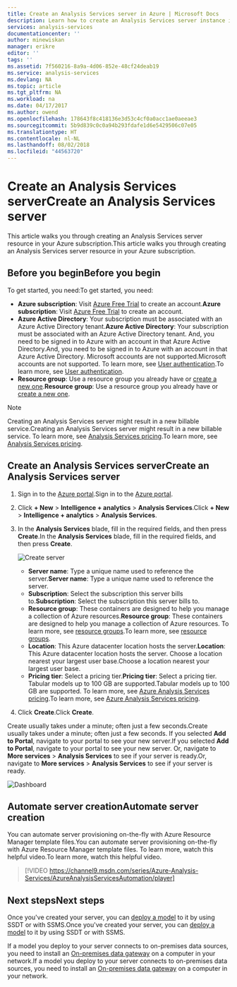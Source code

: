 ```yaml
---
title: Create an Analysis Services server in Azure | Microsoft Docs
description: Learn how to create an Analysis Services server instance in Azure.
services: analysis-services
documentationcenter: ''
author: minewiskan
manager: erikre
editor: ''
tags: ''
ms.assetid: 7f560216-8a9a-4d06-852e-48cf24deab19
ms.service: analysis-services
ms.devlang: NA
ms.topic: article
ms.tgt_pltfrm: NA
ms.workload: na
ms.date: 04/17/2017
ms.author: owend
ms.openlocfilehash: 178643f8c418136e3d53c4cf0a0acc1ae0aeeae3
ms.sourcegitcommit: 5b9d839c0c0a94b293fdafe1d6e5429506c07e05
ms.translationtype: HT
ms.contentlocale: nl-NL
ms.lasthandoff: 08/02/2018
ms.locfileid: "44563720"
---
```

# <a name="create-an-analysis-services-server"></a><span data-ttu-id="f972f-103">Create an Analysis Services server</span><span class="sxs-lookup"><span data-stu-id="f972f-103">Create an Analysis Services server</span></span>
<span data-ttu-id="f972f-104">This article walks you through creating an Analysis Services server resource in your Azure subscription.</span><span class="sxs-lookup"><span data-stu-id="f972f-104">This article walks you through creating an Analysis Services server resource in your Azure subscription.</span></span>

## <a name="before-you-begin"></a><span data-ttu-id="f972f-105">Before you begin</span><span class="sxs-lookup"><span data-stu-id="f972f-105">Before you begin</span></span>
<span data-ttu-id="f972f-106">To get started, you need:</span><span class="sxs-lookup"><span data-stu-id="f972f-106">To get started, you need:</span></span>

* <span data-ttu-id="f972f-107">**Azure subscription**: Visit [Azure Free Trial](https://azure.microsoft.com/offers/ms-azr-0044p/) to create an account.</span><span class="sxs-lookup"><span data-stu-id="f972f-107">**Azure subscription**: Visit [Azure Free Trial](https://azure.microsoft.com/offers/ms-azr-0044p/) to create an account.</span></span>
* <span data-ttu-id="f972f-108">**Azure Active Directory**: Your subscription must be associated with an Azure Active Directory tenant.</span><span class="sxs-lookup"><span data-stu-id="f972f-108">**Azure Active Directory**: Your subscription must be associated with an Azure Active Directory tenant.</span></span> <span data-ttu-id="f972f-109">And, you need to be signed in to Azure with an account in that Azure Active Directory.</span><span class="sxs-lookup"><span data-stu-id="f972f-109">And, you need to be signed in to Azure with an account in that Azure Active Directory.</span></span> <span data-ttu-id="f972f-110">Microsoft accounts are not supported.</span><span class="sxs-lookup"><span data-stu-id="f972f-110">Microsoft accounts are not supported.</span></span> <span data-ttu-id="f972f-111">To learn more, see [User authentication](analysis-services-overview.md#secure).</span><span class="sxs-lookup"><span data-stu-id="f972f-111">To learn more, see [User authentication](analysis-services-overview.md#secure).</span></span>
* <span data-ttu-id="f972f-112">**Resource group**: Use a resource group you already have or [create a new one](../azure-resource-manager/resource-group-overview.md).</span><span class="sxs-lookup"><span data-stu-id="f972f-112">**Resource group**: Use a resource group you already have or [create a new one](../azure-resource-manager/resource-group-overview.md).</span></span>

> [!NOTE]
> <span data-ttu-id="f972f-113">Creating an Analysis Services server might result in a new billable service.</span><span class="sxs-lookup"><span data-stu-id="f972f-113">Creating an Analysis Services server might result in a new billable service.</span></span> <span data-ttu-id="f972f-114">To learn more, see [Analysis Services pricing](https://azure.microsoft.com/pricing/details/analysis-services/).</span><span class="sxs-lookup"><span data-stu-id="f972f-114">To learn more, see [Analysis Services pricing](https://azure.microsoft.com/pricing/details/analysis-services/).</span></span>
> 
> 

## <a name="create-an-analysis-services-server"></a><span data-ttu-id="f972f-115">Create an Analysis Services server</span><span class="sxs-lookup"><span data-stu-id="f972f-115">Create an Analysis Services server</span></span>
1. <span data-ttu-id="f972f-116">Sign in to the [Azure portal](https://portal.azure.com).</span><span class="sxs-lookup"><span data-stu-id="f972f-116">Sign in to the [Azure portal](https://portal.azure.com).</span></span>
2. <span data-ttu-id="f972f-117">Click **+ New** > **Intelligence + analytics** > **Analysis Services**.</span><span class="sxs-lookup"><span data-stu-id="f972f-117">Click **+ New** > **Intelligence + analytics** > **Analysis Services**.</span></span>
3. <span data-ttu-id="f972f-118">In the **Analysis Services** blade, fill in the required fields, and then press **Create**.</span><span class="sxs-lookup"><span data-stu-id="f972f-118">In the **Analysis Services** blade, fill in the required fields, and then press **Create**.</span></span>
   
    ![Create server](https://docstestmedia1.blob.core.windows.net/azure-media/articles/analysis-services/media/analysis-services-create-server/aas-create-server-blade.png)
   
   * <span data-ttu-id="f972f-120">**Server name**: Type a unique name used to reference the server.</span><span class="sxs-lookup"><span data-stu-id="f972f-120">**Server name**: Type a unique name used to reference the server.</span></span>
   * <span data-ttu-id="f972f-121">**Subscription**: Select the subscription this server bills to.</span><span class="sxs-lookup"><span data-stu-id="f972f-121">**Subscription**: Select the subscription this server bills to.</span></span>
   * <span data-ttu-id="f972f-122">**Resource group**: These containers are designed to help you manage a collection of Azure resources.</span><span class="sxs-lookup"><span data-stu-id="f972f-122">**Resource group**: These containers are designed to help you manage a collection of Azure resources.</span></span> <span data-ttu-id="f972f-123">To learn more, see [resource groups](../azure-resource-manager/resource-group-overview.md).</span><span class="sxs-lookup"><span data-stu-id="f972f-123">To learn more, see [resource groups](../azure-resource-manager/resource-group-overview.md).</span></span>
   * <span data-ttu-id="f972f-124">**Location**: This Azure datacenter location hosts the server.</span><span class="sxs-lookup"><span data-stu-id="f972f-124">**Location**: This Azure datacenter location hosts the server.</span></span> <span data-ttu-id="f972f-125">Choose a location nearest your largest user base.</span><span class="sxs-lookup"><span data-stu-id="f972f-125">Choose a location nearest your largest user base.</span></span>
   * <span data-ttu-id="f972f-126">**Pricing tier**: Select a pricing tier.</span><span class="sxs-lookup"><span data-stu-id="f972f-126">**Pricing tier**: Select a pricing tier.</span></span> <span data-ttu-id="f972f-127">Tabular models up to 100 GB are supported.</span><span class="sxs-lookup"><span data-stu-id="f972f-127">Tabular models up to 100 GB are supported.</span></span> <span data-ttu-id="f972f-128">To learn more, see [Azure Analysis Services pricing](https://azure.microsoft.com/pricing/details/analysis-services/).</span><span class="sxs-lookup"><span data-stu-id="f972f-128">To learn more, see [Azure Analysis Services pricing](https://azure.microsoft.com/pricing/details/analysis-services/).</span></span>
4. <span data-ttu-id="f972f-129">Click **Create**.</span><span class="sxs-lookup"><span data-stu-id="f972f-129">Click **Create**.</span></span>

<span data-ttu-id="f972f-130">Create usually takes under a minute; often just a few seconds.</span><span class="sxs-lookup"><span data-stu-id="f972f-130">Create usually takes under a minute; often just a few seconds.</span></span> <span data-ttu-id="f972f-131">If you selected **Add to Portal**, navigate to your portal to see your new server.</span><span class="sxs-lookup"><span data-stu-id="f972f-131">If you selected **Add to Portal**, navigate to your portal to see your new server.</span></span> <span data-ttu-id="f972f-132">Or, navigate to **More services** > **Analysis Services** to see if your server is ready.</span><span class="sxs-lookup"><span data-stu-id="f972f-132">Or, navigate to **More services** > **Analysis Services** to see if your server is ready.</span></span>

 ![Dashboard](https://docstestmedia1.blob.core.windows.net/azure-media/articles/analysis-services/media/analysis-services-create-server/aas-create-server-dashboard.png)

## <a name="automate-server-creation"></a><span data-ttu-id="f972f-134">Automate server creation</span><span class="sxs-lookup"><span data-stu-id="f972f-134">Automate server creation</span></span>
<span data-ttu-id="f972f-135">You can automate server provisioning on-the-fly with Azure Resource Manager template files.</span><span class="sxs-lookup"><span data-stu-id="f972f-135">You can automate server provisioning on-the-fly with Azure Resource Manager template files.</span></span> <span data-ttu-id="f972f-136">To learn more, watch this helpful video.</span><span class="sxs-lookup"><span data-stu-id="f972f-136">To learn more, watch this helpful video.</span></span>

>[!VIDEO https://channel9.msdn.com/series/Azure-Analysis-Services/AzureAnalysisServicesAutomation/player]
>
>


## <a name="next-steps"></a><span data-ttu-id="f972f-137">Next steps</span><span class="sxs-lookup"><span data-stu-id="f972f-137">Next steps</span></span>
<span data-ttu-id="f972f-138">Once you've created your server, you can [deploy a model](analysis-services-deploy.md) to it by using SSDT or with SSMS.</span><span class="sxs-lookup"><span data-stu-id="f972f-138">Once you've created your server, you can [deploy a model](analysis-services-deploy.md) to it by using SSDT or with SSMS.</span></span>

<span data-ttu-id="f972f-139">If a model you deploy to your server connects to on-premises data sources, you need to install an [On-premises data gateway](analysis-services-gateway.md) on a computer in your network.</span><span class="sxs-lookup"><span data-stu-id="f972f-139">If a model you deploy to your server connects to on-premises data sources, you need to install an [On-premises data gateway](analysis-services-gateway.md) on a computer in your network.</span></span>



